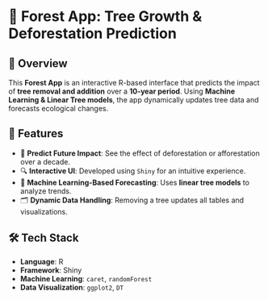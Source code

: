 # 🌳 Forest App: Tree Growth & Deforestation Prediction

## 📌 Overview
This **Forest App** is an interactive R-based interface that predicts the impact of **tree removal and addition** over a **10-year period**. Using **Machine Learning & Linear Tree models**, the app dynamically updates tree data and forecasts ecological changes.

## 🚀 Features
- 🌲 **Predict Future Impact**: See the effect of deforestation or afforestation over a decade.
- 🔍 **Interactive UI**: Developed using `Shiny` for an intuitive experience.
- 🧠 **Machine Learning-Based Forecasting**: Uses **linear tree models** to analyze trends.
- 🗂 **Dynamic Data Handling**: Removing a tree updates all tables and visualizations.


## 🛠️ Tech Stack
- **Language**: R  
- **Framework**: Shiny  
- **Machine Learning**: `caret`, `randomForest`  
- **Data Visualization**: `ggplot2`, `DT`  

